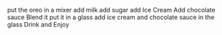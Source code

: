 put the oreo in a mixer
add milk
add sugar
add Ice Cream
Add chocolate sauce
Blend it
put it in a glass
add ice cream and chocolate sauce in the glass
Drink and Enjoy